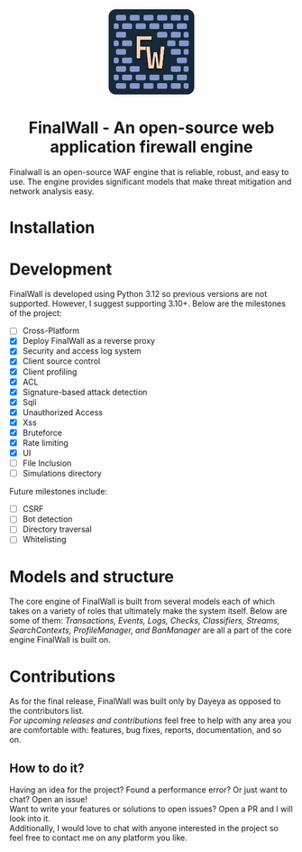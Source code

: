 <div align="center">
    <img src="https://github.com/dayeya/FinalWall/blob/main/web/frontend/src/assets/fwlogo.svg" width="30%" height="30%"/><br>
    <h1>FinalWall - An open-source web application firewall engine</h1>
</div>
Finalwall is an open-source WAF engine that is reliable, robust, and easy to use.
The engine provides significant models that make threat mitigation and network analysis easy.

# Installation

# Development
FinalWall is developed using Python 3.12 so previous versions are not supported. However, I suggest supporting 3.10+.
Below are the milestones of the project:

- [ ] Cross-Platform
- [X] Deploy FinalWall as a reverse proxy
- [X] Security and access log system
- [X] Client source control
- [X] Client profiling
- [X] ACL
- [X] Signature-based attack detection
- [X] Sqli
- [X] Unauthorized Access
- [X] Xss
- [X] Bruteforce
- [X] Rate limiting
- [X] UI
- [ ] File Inclusion
- [ ] Simulations directory

Future milestones include:
- [ ] CSRF
- [ ] Bot detection
- [ ] Directory traversal
- [ ] Whitelisting

# Models and structure
The core engine of FinalWall is built from several models each of which takes on a variety of roles that ultimately make the system itself. 
Below are some of them: *Transactions, Events, 
Logs, Checks, Classifiers, Streams, SearchContexts, ProfileManager, and BanManager* are all a part of the core engine FinalWall is built on.

# Contributions
As for  the final release, FinalWall was built only by Dayeya as opposed to the contributors list.<br>
*For upcoming releases and contributions* feel free to help with any area you are comfortable with: features, bug fixes,
reports, documentation, and so on.

## How to do it?
Having an idea for the project? Found a performance error? Or just want to chat? Open an issue!<br>
Want to write your features or solutions to open issues? Open a PR and I will look into it.<br>
Additionally, I would love to chat with anyone interested in the project so feel free to contact me on any platform you like.
